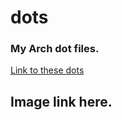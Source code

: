 # dots
### My Arch dot files. 

[Link to these dots](https://github.com/Signifies/dots)

## Image link here. 
